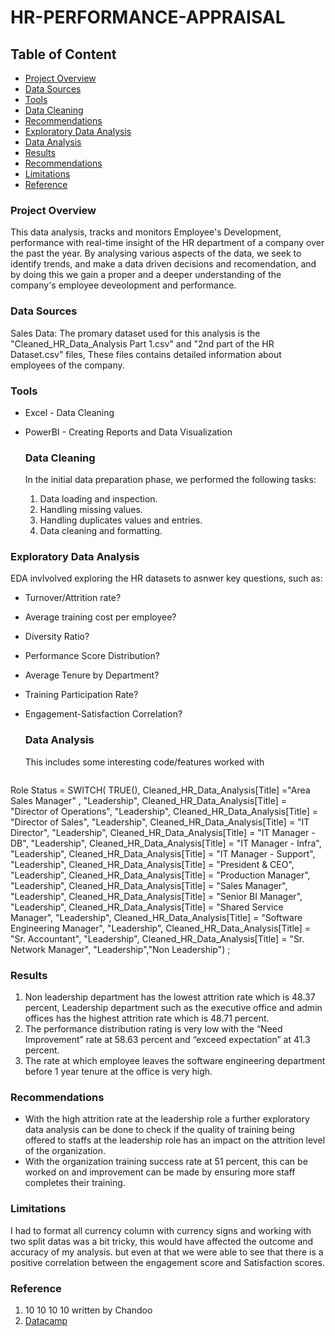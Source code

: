 # HR-PERFORMANCE-APPRAISAL

## Table of Content

- [Project Overview](#project-overview)
- [Data Sources](#data-sources)
- [Tools](#tools)
- [Data Cleaning](#data-cleaning)
- [Recommendations](#recommendations)
- [Exploratory Data Analysis](#exploratory-data-analysis)
- [Data Analysis](#data-analysis)
- [Results](#results)
- [Recommendations](#recommendations)
- [Limitations](#limitations)
- [Reference](#reference)

### Project Overview

This data analysis, tracks and monitors Employee's Development, performance  with real-time insight of the HR department of a company over the past the year. By analysing various aspects of the data, we seek to identify trends, and make a data driven decisions and recomendation, and by doing this we gain a proper and a deeper understanding of the company's employee deveolopment and performance.

### Data Sources

Sales Data: The promary dataset used for this analysis is the "Cleaned_HR_Data_Analysis Part 1.csv" and "2nd part of the HR Dataset.csv" files, These files contains detailed information about employees of the company.

### Tools

- Excel - Data Cleaning
- PowerBI - Creating Reports and Data Visualization



  ### Data Cleaning

  In the initial data preparation phase, we performed the following tasks:
  1. Data loading and inspection.
  2. Handling missing values.
  3. Handling duplicates values and entries.
  4. Data cleaning and formatting.

### Exploratory Data Analysis

EDA invlvolved exploring the HR datasets to asnwer key questions, such as:

- Turnover/Attrition rate?
- Average training cost per employee?
- Diversity Ratio?
- Performance Score Distribution?
- Average Tenure by Department?
- Training Participation Rate?
- Engagement-Satisfaction Correlation?


  ### Data Analysis
  This includes some interesting code/features worked with

   ```Powerbi
Role Status = SWITCH( TRUE(), Cleaned_HR_Data_Analysis[Title] ="Area Sales Manager" , "Leadership",
Cleaned_HR_Data_Analysis[Title] = "Director of Operations", "Leadership", 
Cleaned_HR_Data_Analysis[Title] = "Director of Sales", "Leadership",
Cleaned_HR_Data_Analysis[Title] = "IT Director", "Leadership",
Cleaned_HR_Data_Analysis[Title] = "IT Manager -DB", "Leadership", 
Cleaned_HR_Data_Analysis[Title] = "IT Manager - Infra", "Leadership",
Cleaned_HR_Data_Analysis[Title] = "IT Manager - Support", "Leadership", 
Cleaned_HR_Data_Analysis[Title] = "President & CEO", "Leadership",
Cleaned_HR_Data_Analysis[Title] = "Production Manager", "Leadership",
Cleaned_HR_Data_Analysis[Title] = "Sales Manager", "Leadership",
Cleaned_HR_Data_Analysis[Title] = "Senior BI Manager", "Leadership",
Cleaned_HR_Data_Analysis[Title] = "Shared Service Manager", "Leadership",
Cleaned_HR_Data_Analysis[Title] = "Software Engineering Manager", "Leadership",
Cleaned_HR_Data_Analysis[Title] = "Sr. Accountant", "Leadership",
Cleaned_HR_Data_Analysis[Title] = "Sr. Network Manager", "Leadership","Non Leadership") ;



### Results

1. Non leadership department has the lowest attrition rate which is 48.37 percent, Leadership department such as the executive office and admin offices  has the highest attrition rate which is 48.71 percent.
2. The performance distribution rating is very low with the “Need Improvement” rate at 58.63 percent and “exceed expectation” at  41.3 percent.
3. The rate at which employee leaves the software engineering department before 1 year tenure at the office is very high.

### Recommendations

- With the high attrition rate at the leadership role a further exploratory data analysis can be done to check if the quality of training being offered to staffs at the leadership role has an impact on the attrition level of the organization.
- With the organization training success rate at 51 percent, this can be worked on and improvement can be made by ensuring more staff completes their training.

### Limitations
I had to format all currency column with currency signs and working with two split datas was a bit tricky, this would have affected the outcome and accuracy  of my analysis. but even at that we were able to see that there is a positive correlation between the engagement score and Satisfaction scores.


### Reference

1. 10 10 10 10 written by Chandoo
2. [Datacamp](https://campus.datacamp.com/pdf/web/viewer.html?file=https://projector-video-pdf-converter.datacamp.com/33412/chapter4.pdf#page=16)



